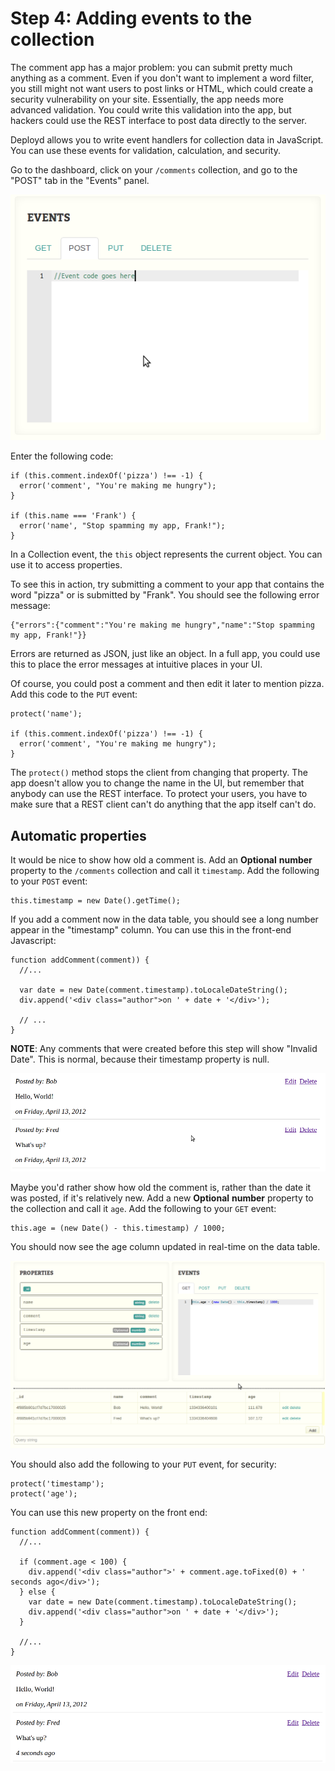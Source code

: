 # Step 4: Adding events to the collection

The comment app has a major problem: you can submit pretty much anything as a comment. Even if you don't want to implement a word filter, you still might not want users to post links or HTML, which could create a security vulnerability on your site. Essentially, the app needs more advanced validation. You could write this validation into the app, but hackers could use the REST interface to post data directly to the server.

Deployd allows you to write event handlers for collection data in JavaScript. You can use these events for validation, calculation, and security. 

Go to the dashboard, click on your `/comments` collection, and go to the "POST" tab in the "Events" panel. 

![Events panel](step4img/screenshot01.png)

Enter the following code:

    if (this.comment.indexOf('pizza') !== -1) {
      error('comment', "You're making me hungry");
    }

    if (this.name === 'Frank') {
      error('name', "Stop spamming my app, Frank!");
    }

In a Collection event, the `this` object represents the current object. You can use it to access properties.

To see this in action, try submitting a comment to your app that contains the word "pizza" or is submitted by "Frank". You should see the following error message:

    {"errors":{"comment":"You're making me hungry","name":"Stop spamming my app, Frank!"}}

Errors are returned as JSON, just like an object. In a full app, you could use this to place the error messages at intuitive places in your UI.

Of course, you could post a comment and then edit it later to mention pizza. Add this code to the `PUT` event:
    
    protect('name');

    if (this.comment.indexOf('pizza') !== -1) {
      error('comment', "You're making me hungry");
    }

The `protect()` method stops the client from changing that property. The app doesn't allow you to change the name in the UI, but remember that anybody can use the REST interface. To protect your users, you have to make sure that a REST client can't do anything that the app itself can't do.

## Automatic properties

It would be nice to show how old a comment is. Add an **Optional** **number** property to the `/comments` collection and call it `timestamp`. Add the following to your `POST` event:

    this.timestamp = new Date().getTime();

If you add a comment now in the data table, you should see a long number appear in the "timestamp" column. You can use this in the front-end Javascript:

    function addComment(comment)) {
      //...

      var date = new Date(comment.timestamp).toLocaleDateString();
      div.append('<div class="author">on ' + date + '</div>');

      // ...
    }

**NOTE**: Any comments that were created before this step will show "Invalid Date". This is normal, because their timestamp property is null. 

![Showing dates on comments](step4img/screenshot02.png)

Maybe you'd rather show how old the comment is, rather than the date it was posted, if it's relatively new. Add a new **Optional** **number** property to the collection and call it `age`. Add the following to your `GET` event:

    this.age = (new Date() - this.timestamp) / 1000;

You should now see the age column updated in real-time on the data table.

![Updating age property](step4img/screenshot03.png)

You should also add the following to your `PUT` event, for security:

    protect('timestamp');
    protect('age');

You can use this new property on the front end:

    function addComment(comment)) {
      //...

      if (comment.age < 100) {
        div.append('<div class="author">' + comment.age.toFixed(0) + ' seconds ago</div>');
      } else {
        var date = new Date(comment.timestamp).toLocaleDateString();
        div.append('<div class="author">on ' + date + '</div>');  
      }

      //...
    }

![Showing age on comments](step4img/screenshot04.png)

